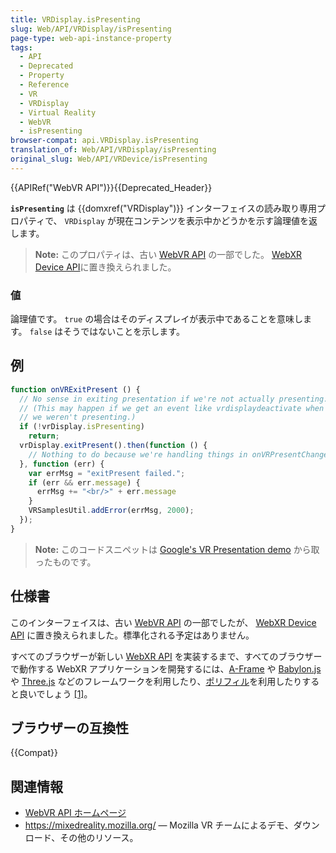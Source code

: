 ```yaml
---
title: VRDisplay.isPresenting
slug: Web/API/VRDisplay/isPresenting
page-type: web-api-instance-property
tags:
  - API
  - Deprecated
  - Property
  - Reference
  - VR
  - VRDisplay
  - Virtual Reality
  - WebVR
  - isPresenting
browser-compat: api.VRDisplay.isPresenting
translation_of: Web/API/VRDisplay/isPresenting
original_slug: Web/API/VRDevice/isPresenting
---
```

{{APIRef("WebVR API")}}{{Deprecated_Header}}

**`isPresenting`** は {{domxref("VRDisplay")}} インターフェイスの読み取り専用プロパティで、 `VRDisplay` が現在コンテンツを表示中かどうかを示す論理値を返します。

> **Note:** このプロパティは、古い [WebVR API](https://immersive-web.github.io/webvr/spec/1.1/) の一部でした。 [WebXR Device API](https://immersive-web.github.io/webxr/)に置き換えられました。

### 値

論理値です。 `true` の場合はそのディスプレイが表示中であることを意味します。 `false` はそうではないことを示します。

## 例

```js
function onVRExitPresent () {
  // No sense in exiting presentation if we're not actually presenting.
  // (This may happen if we get an event like vrdisplaydeactivate when
  // we weren't presenting.)
  if (!vrDisplay.isPresenting)
    return;
  vrDisplay.exitPresent().then(function () {
    // Nothing to do because we're handling things in onVRPresentChange.
  }, function (err) {
    var errMsg = "exitPresent failed.";
    if (err && err.message) {
      errMsg += "<br/>" + err.message
    }
    VRSamplesUtil.addError(errMsg, 2000);
  });
}
```

> **Note:** このコードスニペットは [Google's VR Presentation demo](https://github.com/toji/webvr.info/blob/master/samples/03-vr-presentation.html) から取ったものです。

## 仕様書

このインターフェイスは、古い [WebVR API](https://immersive-web.github.io/webvr/spec/1.1/#interface-vrdisplay) の一部でしたが、 [WebXR Device API](https://immersive-web.github.io/webxr/) に置き換えられました。標準化される予定はありません。

すべてのブラウザーが新しい [WebXR API](/ja/docs/Web/API/WebXR_Device_API/Fundamentals) を実装するまで、すべてのブラウザーで動作する WebXR アプリケーションを開発するには、[A-Frame](https://aframe.io/) や [Babylon.js](https://www.babylonjs.com/) や [Three.js](https://threejs.org/) などのフレームワークを利用したり、[ポリフィル](https://github.com/immersive-web/webxr-polyfill)を利用したりすると良いでしょう [\[1\]](https://developer.oculus.com/documentation/web/port-vr-xr/)。

## ブラウザーの互換性

{{Compat}}

## 関連情報

- [WebVR API ホームページ](/ja/docs/Web/API/WebVR_API)
- <https://mixedreality.mozilla.org/> — Mozilla VR チームによるデモ、ダウンロード、その他のリソース。
